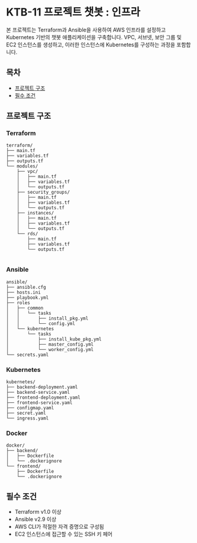 # KTB-11 프로젝트 챗봇 : 인프라

본 프로젝트는 Terraform과 Ansible을 사용하여 AWS 인프라를 설정하고 Kubernetes 기반의 챗봇 애플리케이션을 구축합니다. VPC, 서브넷, 보안 그룹 및 EC2 인스턴스를 생성하고, 이러한 인스턴스에 Kubernetes를 구성하는 과정을 포함합니다.

## 목차
- [프로젝트 구조](#프로젝트-구조)
- [필수 조건](#필수-조건)

## 프로젝트 구조

### Terraform
```
terraform/
├── main.tf
├── variables.tf
├── outputs.tf
└── modules/
    ├── vpc/
    │   ├── main.tf
    │   ├── variables.tf
    │   └── outputs.tf
    ├── security_groups/
    │   ├── main.tf
    │   ├── variables.tf
    │   └── outputs.tf
    ├── instances/
    │   ├── main.tf
    │   ├── variables.tf
    │   └── outputs.tf
    └── rds/
        ├── main.tf
        ├── variables.tf
        └── outputs.tf


```


### Ansible
```
ansible/
├── ansible.cfg
├── hosts.ini
├── playbook.yml
├── roles
│   ├── common
│   │   └── tasks
│   │       ├── install_pkg.yml
│   │       └── config.yml
│   └── kubernetes
│       └── tasks
│           ├── install_kube_pkg.yml
│           ├── master_config.yml
│           └── worker_config.yml
└── secrets.yaml

```

### Kubernetes
```
kubernetes/
├── backend-deployment.yaml
├── backend-service.yaml
├── frontend-deployment.yaml
├── frontend-service.yaml
├── configmap.yaml
├── secret.yaml
└── ingress.yaml
```

### Docker
```
docker/
├── backend/
│   ├── Dockerfile
│   └── .dockerignore
└── frontend/
    ├── Dockerfile
    └── .dockerignore
```

## 필수 조건
- Terraform v1.0 이상
- Ansible v2.9 이상
- AWS CLI가 적절한 자격 증명으로 구성됨
- EC2 인스턴스에 접근할 수 있는 SSH 키 페어
